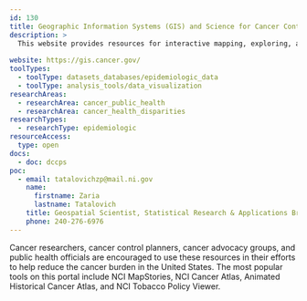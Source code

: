 ```yaml
---
id: 130
title: Geographic Information Systems (GIS) and Science for Cancer Control
description: >
  This website provides resources for interactive mapping, exploring, and downloading geographically based cancer-related information.
  
website: https://gis.cancer.gov/
toolTypes:
  - toolType: datasets_databases/epidemiologic_data
  - toolType: analysis_tools/data_visualization
researchAreas:
  - researchArea: cancer_public_health
  - researchArea: cancer_health_disparities
researchTypes:
  - researchType: epidemiologic
resourceAccess:
  type: open
docs:
  - doc: dccps
poc:
  - email: tatalovichzp@mail.ni.gov
    name:
      firstname: Zaria
      lastname: Tatalovich
    title: Geospatial Scientist, Statistical Research & Applications Branch, Surveillance Research Program
    phone: 240-276-6976
---
```

Cancer researchers, cancer control planners, cancer advocacy groups, and public health officials are encouraged to use these resources in their efforts to help reduce the cancer burden in the United States. The most popular tools on this portal include NCI MapStories, NCI Cancer Atlas, Animated Historical Cancer Atlas, and NCI Tobacco Policy Viewer. 